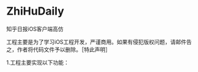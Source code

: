 # ZhiHuDaily
知乎日报iOS客户端高仿

工程主要是为了学习iOS工程开发，严谨商用。如果有侵犯版权问题，请邮件告之，作者将代码文件予以删除。［特此声明］

1.工程主要实现以下功能：

